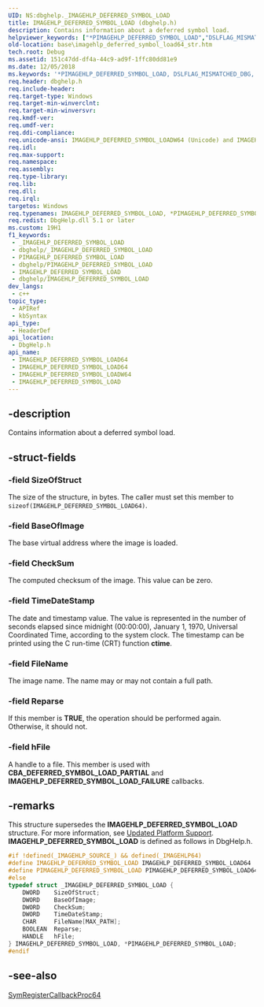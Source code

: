 ```yaml
---
UID: NS:dbghelp._IMAGEHLP_DEFERRED_SYMBOL_LOAD
title: IMAGEHLP_DEFERRED_SYMBOL_LOAD (dbghelp.h)
description: Contains information about a deferred symbol load.
helpviewer_keywords: ["*PIMAGEHLP_DEFERRED_SYMBOL_LOAD","DSLFLAG_MISMATCHED_DBG","DSLFLAG_MISMATCHED_PDB","IMAGEHLP_DEFERRED_SYMBOL_LOAD","IMAGEHLP_DEFERRED_SYMBOL_LOAD structure","IMAGEHLP_DEFERRED_SYMBOL_LOAD64","IMAGEHLP_DEFERRED_SYMBOL_LOAD64 structure","IMAGEHLP_DEFERRED_SYMBOL_LOADW64","PIMAGEHLP_DEFERRED_SYMBOL_LOAD64","PIMAGEHLP_DEFERRED_SYMBOL_LOAD64 structure pointer","_IMAGEHLP_DEFERRED_SYMBOL_LOAD64","_win32_imagehlp_deferred_symbol_load64_str","base.imagehlp_deferred_symbol_load64_str","dbghelp/IMAGEHLP_DEFERRED_SYMBOL_LOAD64","dbghelp/IMAGEHLP_DEFERRED_SYMBOL_LOADW64","dbghelp/PIMAGEHLP_DEFERRED_SYMBOL_LOAD64"]
old-location: base\imagehlp_deferred_symbol_load64_str.htm
tech.root: Debug
ms.assetid: 151c47dd-df4a-44c9-ad9f-1ffc80dd81e9
ms.date: 12/05/2018
ms.keywords: '*PIMAGEHLP_DEFERRED_SYMBOL_LOAD, DSLFLAG_MISMATCHED_DBG, DSLFLAG_MISMATCHED_PDB, IMAGEHLP_DEFERRED_SYMBOL_LOAD, IMAGEHLP_DEFERRED_SYMBOL_LOAD structure, IMAGEHLP_DEFERRED_SYMBOL_LOAD64, IMAGEHLP_DEFERRED_SYMBOL_LOAD64 structure, IMAGEHLP_DEFERRED_SYMBOL_LOADW64, PIMAGEHLP_DEFERRED_SYMBOL_LOAD64, PIMAGEHLP_DEFERRED_SYMBOL_LOAD64 structure pointer, _IMAGEHLP_DEFERRED_SYMBOL_LOAD64, _win32_imagehlp_deferred_symbol_load64_str, base.imagehlp_deferred_symbol_load64_str, dbghelp/IMAGEHLP_DEFERRED_SYMBOL_LOAD64, dbghelp/IMAGEHLP_DEFERRED_SYMBOL_LOADW64, dbghelp/PIMAGEHLP_DEFERRED_SYMBOL_LOAD64'
req.header: dbghelp.h
req.include-header: 
req.target-type: Windows
req.target-min-winverclnt: 
req.target-min-winversvr: 
req.kmdf-ver: 
req.umdf-ver: 
req.ddi-compliance: 
req.unicode-ansi: IMAGEHLP_DEFERRED_SYMBOL_LOADW64 (Unicode) and IMAGEHLP_DEFERRED_SYMBOL_LOAD64 (ANSI)
req.idl: 
req.max-support: 
req.namespace: 
req.assembly: 
req.type-library: 
req.lib: 
req.dll: 
req.irql: 
targetos: Windows
req.typenames: IMAGEHLP_DEFERRED_SYMBOL_LOAD, *PIMAGEHLP_DEFERRED_SYMBOL_LOAD
req.redist: DbgHelp.dll 5.1 or later
ms.custom: 19H1
f1_keywords:
 - _IMAGEHLP_DEFERRED_SYMBOL_LOAD
 - dbghelp/_IMAGEHLP_DEFERRED_SYMBOL_LOAD
 - PIMAGEHLP_DEFERRED_SYMBOL_LOAD
 - dbghelp/PIMAGEHLP_DEFERRED_SYMBOL_LOAD
 - IMAGEHLP_DEFERRED_SYMBOL_LOAD
 - dbghelp/IMAGEHLP_DEFERRED_SYMBOL_LOAD
dev_langs:
 - c++
topic_type:
 - APIRef
 - kbSyntax
api_type:
 - HeaderDef
api_location:
 - DbgHelp.h
api_name:
 - IMAGEHLP_DEFERRED_SYMBOL_LOAD64
 - IMAGEHLP_DEFERRED_SYMBOL_LOAD64
 - IMAGEHLP_DEFERRED_SYMBOL_LOADW64
 - IMAGEHLP_DEFERRED_SYMBOL_LOAD
---
```


## -description

Contains information about a deferred symbol load.

## -struct-fields

### -field SizeOfStruct

The size of the structure, in bytes. The caller must set this member to <code>sizeof(IMAGEHLP_DEFERRED_SYMBOL_LOAD64)</code>.

### -field BaseOfImage

The base virtual address where the image is loaded.

### -field CheckSum

The computed checksum of the image. This value can be zero.

### -field TimeDateStamp

The date and timestamp value. The value is represented in the number of seconds elapsed since midnight (00:00:00), January 1, 1970, Universal Coordinated Time, according to the system clock. The timestamp can be printed using the C run-time (CRT) function <b>ctime</b>.

### -field FileName

The image name. The name may or may not contain a full path.

### -field Reparse

If this member is <b>TRUE</b>, the operation should be performed again. Otherwise, it should not.

### -field hFile

A handle to a file. This member is used with <b>CBA_DEFERRED_SYMBOL_LOAD_PARTIAL</b> and <b>IMAGEHLP_DEFERRED_SYMBOL_LOAD_FAILURE</b> callbacks.

## -remarks

This structure supersedes the <b>IMAGEHLP_DEFERRED_SYMBOL_LOAD</b> structure. For more information, see 
<a href="https://docs.microsoft.com/windows/desktop/Debug/updated-platform-support">Updated Platform Support</a>. <b>IMAGEHLP_DEFERRED_SYMBOL_LOAD</b> is defined as follows in DbgHelp.h. 


```cpp
#if !defined(_IMAGEHLP_SOURCE_) && defined(_IMAGEHLP64)
#define IMAGEHLP_DEFERRED_SYMBOL_LOAD IMAGEHLP_DEFERRED_SYMBOL_LOAD64
#define PIMAGEHLP_DEFERRED_SYMBOL_LOAD PIMAGEHLP_DEFERRED_SYMBOL_LOAD64
#else
typedef struct _IMAGEHLP_DEFERRED_SYMBOL_LOAD {
    DWORD    SizeOfStruct; 
    DWORD    BaseOfImage;  
    DWORD    CheckSum; 
    DWORD    TimeDateStamp; 
    CHAR     FileName[MAX_PATH]; 
    BOOLEAN  Reparse; 
    HANDLE   hFile; 
} IMAGEHLP_DEFERRED_SYMBOL_LOAD, *PIMAGEHLP_DEFERRED_SYMBOL_LOAD;
#endif
```

## -see-also

<a href="https://docs.microsoft.com/windows/desktop/api/dbghelp/nc-dbghelp-psymbol_registered_callback">SymRegisterCallbackProc64</a>

